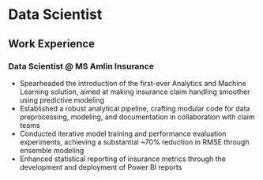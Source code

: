 # Data Scientist

## Work Experience
### Data Scientist @ MS Amlin Insurance
- Spearheaded the introduction of the first-ever Analytics and Machine Learning solution, aimed at making insurance claim handling smoother using predictive modeling
- Established a robust analytical pipeline, crafting modular code for data preprocessing, modeling, and documentation in collaboration with claim teams
- Conducted iterative model training and performance evaluation experiments, achieving a substantial ~70% reduction in RMSE through ensemble modeling
- Enhanced statistical reporting of insurance metrics through the development and deployment of Power BI reports
